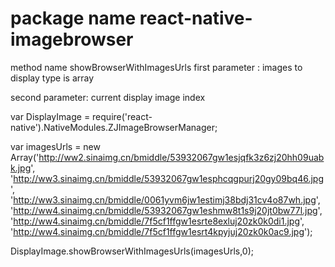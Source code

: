 # package name react-native-imagebrowser
method name showBrowserWithImagesUrls
first parameter : images to display type is array

second parameter: current display image index

var DisplayImage = require('react-native').NativeModules.ZJImageBrowserManager;

var imagesUrls = new Array('http://ww2.sinaimg.cn/bmiddle/53932067gw1esjqfk3z6zj20hh09uabk.jpg',
                    'http://ww3.sinaimg.cn/bmiddle/53932067gw1esphcqgpurj20gy09bq46.jpg',
                    'http://ww3.sinaimg.cn/bmiddle/0061yvm6jw1estimj38bdj31cv4o87wh.jpg',
                    'http://ww4.sinaimg.cn/bmiddle/53932067gw1eshmw8t1s9j20jt0bw77l.jpg',
                    'http://ww4.sinaimg.cn/bmiddle/7f5cf1ffgw1esrte8exluj20zk0k0di1.jpg',
                    'http://ww4.sinaimg.cn/bmiddle/7f5cf1ffgw1esrt4kpyjuj20zk0k0ac9.jpg');

DisplayImage.showBrowserWithImagesUrls(imagesUrls,0);       
